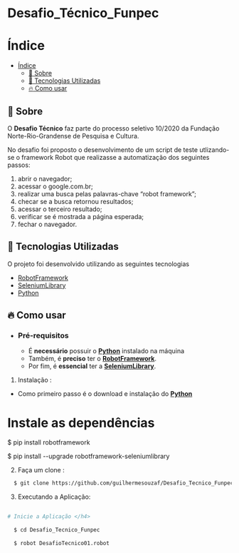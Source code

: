 # Desafio_Técnico_Funpec

# Índice

- [Índice](#índice)
  - [:bookmark: Sobre](#bookmark-sobre)
  - [:rocket: Tecnologias Utilizadas](#rocket-tecnologias-utilizadas)
  - [:fire: Como usar](#fire-como-usar)

<a id="sobre"></a>

## :bookmark: Sobre

O <strong>Desafio Técnico</strong> faz parte do processo seletivo 10/2020 da Fundação Norte-Rio-Grandense de Pesquisa e Cultura.

No desafio foi proposto o desenvolvimento de um script de teste utlizando-se o framework Robot que realizasse a automatização dos seguintes passos:

1. abrir o navegador;
2. acessar o google.com.br;
3. realizar uma busca pelas palavras-chave “robot framework”;
4. checar se a busca retornou resultados;
5. acessar o terceiro resultado;
6. verificar se é mostrada a página esperada;
7. fechar o navegador.

<a id="documentacao"></a>

## :rocket: Tecnologias Utilizadas

O projeto foi desenvolvido utilizando as seguintes tecnologias

- [RobotFramework](https://robotframework.org/)
- [SeleniumLibrary](https://robotframework.org/SeleniumLibrary/SeleniumLibrary.html)
- [Python](https://www.python.org/)


## :fire: Como usar

- ### **Pré-requisitos**

  - É **necessário** possuir o **[Python](https://www.python.org/)** instalado na máquina
  - Também, é **preciso** ter o **[RobotFramework](https://robotframework.org/)**.
  - Por fim, é **essencial** ter a **[SeleniumLibrary](https://robotframework.org/SeleniumLibrary/SeleniumLibrary.html)**.

1. Instalação :

 - Como primeiro passo é o download e instalação do **[Python](https://www.python.org/)**

# Instale as dependências
 
  $ pip install robotframework

  $ pip install --upgrade robotframework-seleniumlibrary


2. Faça um clone :

```sh
  $ git clone https://github.com/guilhermesouzaf/Desafio_Tecnico_Funpec
```

3. Executando a Aplicação:

```sh
  
# Inicie a Aplicação </h4>
  
  $ cd Desafio_Tecnico_Funpec
  
  $ robot DesafioTecnico01.robot

 
```

